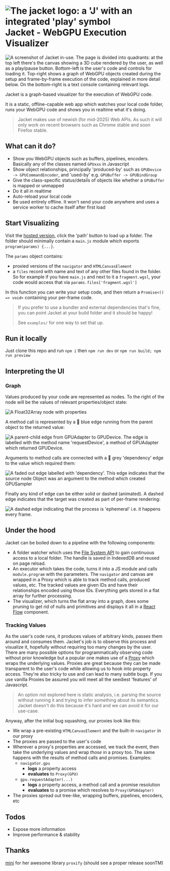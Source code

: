 # ![The jacket logo: a 'J' with an integrated 'play' symbol](./assets/readme-icon.png) Jacket - WebGPU Execution Visualizer

![A screenshot of Jacket in-use. The page is divided into quadrants: at the top left there's the canvas showing a 3D cube rendered by the user, as well as a play/pause button. Bottom-left is the user's code and controls for loading it. Top-right shows a graph of WebGPU objects created during the setup and frame-by-frame execution of the code, explained in more detail below. On the bottom-right is a text console containing relevant logs.](./assets/screenshot.webp)

Jacket is a graph-based visualizer for the execution of WebGPU code.

It is a static, offline-capable web app which watches your local code folder, runs your WebGPU code and shows you in realtime what it's doing.

> Jacket makes use of newish (for mid-2025) Web APIs. As such it will only work on recent browsers such as Chrome stable and soon Firefox stable.

## What can it do?

- Show you WebGPU objects such as buffers, pipelines, encoders. Basically any of the classes named `GPUxxx` in Javascript
- Show object relationships, principally 'produced-by' such as `GPUDevice -> GPUCommandEncoder`, and 'used-by' e.g. `GPUBuffer -> GPUBindGroup`
- Give the class-specific status/details of objects like whether a `GPUBuffer` is mapped or unmapped
- Do it all in realtime
- Auto-reload your local code
- Be used entirely offline. It won't send your code anywhere and uses a service worker to cache itself after first load

## Start Visualizing

Visit the [hosted version](https://rosofo.github.io/jacket), click the 'path' button to load up a folder. The folder should minimally contain a `main.js` module which exports `program(params) {...}`. 

The `params` object contains:

- proxied versions of the `navigator` and `HTMLCanvasElement`
- a `files` record with name and text of any other files found in the folder. So for example if you have `main.js` and next to it a `fragment.wgsl`, your code would access that via `params.files['fragment.wgsl']`

In this function you can write your setup code, and then return a `Promise<() => void>` containing your per-frame code.

> If you prefer to use a bundler and external dependencies that's fine, you can point Jacket at your build folder and it should be happy!
>
> See `examples/` for one way to set that up.

## Run it locally

Just clone this repo and run `npm i` then `npm run dev` or `npm run build; npm run preview`

## Interpreting the UI

### Graph

Values produced by your code are represented as nodes. To the right of the node will be the values of relevant properties/object state:

![A Float32Array node with properties](./assets/statuses.webp)

A method call is represented by a 🔹 blue edge running from the parent object to the returned value:

![A parent-child edge from GPUAdapter to GPUDevice. The edge is labelled with the method name 'requestDevice', a method of GPUAdapter which returned GPUDevice.](./assets/parent-method-call.webp)

Arguments to method calls are connected with a 🩶 grey 'dependency' edge to the value which required them:

![A faded out edge labelled with 'dependency'. This edge indicates that the source node Object was an argument to the method which created GPUSampler](./assets/dependency.webp)

Finally any kind of edge can be either solid or dashed (animated). A dashed edge indicates that the target was created as part of per-frame rendering:

![A dashed edge indicating that the process is 'ephemeral' i.e. it happens every frame.](./assets/ephemeral.webp)




## Under the hood

Jacket can be boiled down to a pipeline with the following components:

- A folder watcher which uses the [File System API](https://developer.mozilla.org/en-US/docs/Web/API/File_System_API) to gain continuous access to a local folder. The handle is saved in IndexedDB and reused on page reload.
- An executor which takes the code, turns it into a JS module and calls `module.program` with the parameters. The `navigator` and canvas are wrapped in a Proxy which is able to track method calls, produced values, etc. The tracked values are given IDs and have their relationships encoded using those IDs. Everything gets stored in a flat array for further processing.
- The visualizer, which turns the flat array into a graph, does some pruning to get rid of nulls and primitives and displays it all in a [React Flow](https://reactflow.dev/) component.

### Tracking Values

As the user's code runs, it produces values of arbitrary kinds, passes them around and consumes them. Jacket's job is to observe this process and visualize it, hopefully without requiring too many changes by the user. There are many possible options for programmatically observing code without prior knowledge but a popular one makes use of a [Proxy](developer.mozilla.org/en-US/docs/Web/JavaScript/Reference/Global_Objects/Proxy) which wraps the underlying values. Proxies are great because they can be made transparent to the user's code while allowing us to hook into property access. They're also tricky to use and can lead to many subtle bugs. If you use vanilla Proxies be assured you will meet all the seediest 'features' of Javascript.

> An option not explored here is static analysis, i.e. parsing the source without running it and trying to infer something about its semantics. Jacket doesn't do this because it's hard and we can avoid it for our use-case.

Anyway, after the initial bug squashing, our proxies look like this:

- We wrap a pre-existing `HTMLCanvasElement` and the built-in `navigator` in our proxy
- The proxies are passed to the user's code
- Wherever a proxy's properties are accessed, we track the event, then take the underlying values and wrap *those* in a proxy too. The same happens with the results of method calls and promises. Examples:
  - `navigator.gpu`
    - **logs** a property access
    - **evaluates** to `Proxy(GPU)`
  - `gpu.requestAdapter(...)`
    - **logs** a property access, a method call and a promise resolution
    - **evaluates** to a promise which resolves to `Proxy(GPUAdapter)`
- The proxies spread out tree-like, wrapping buffers, pipelines, encoders, etc



## Todos

- Expose more information
- Improve performance & stability

## Thanks

[mini](https://github.com/mini-ninja-64) for her awesome library `proxify` (should see a proper release soonTM)
